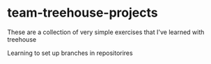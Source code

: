# team-treehouse-projects
These are a collection of very simple exercises that I've learned with treehouse


Learning to set up branches in repositorires
